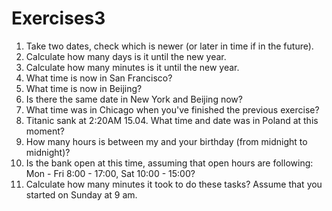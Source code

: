 # Exercises3
1) Take two dates, check which is newer (or later in time if in the future).
2) Calculate how many days is it until the new year.
3) Calculate how many minutes is it until the new year.
4) What time is now in San Francisco?
5) What time is now in Beijing?
6) Is there the same date in New York and Beijing now?
7) What time was in Chicago when you've finished the previous exercise?
8) Titanic sank at 2:20AM 15.04. What time and date was in Poland at this moment?
9) How many hours is between my and your birthday (from midnight to midnight)?
10) Is the bank open at this time, assuming that open hours are following: Mon - Fri 8:00 - 17:00, Sat 10:00 - 15:00?
11) Calculate how many minutes it took to do these tasks? Assume that you started on Sunday at 9 am.
